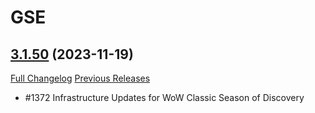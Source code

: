 # GSE

## [3.1.50](https://github.com/TimothyLuke/GSE-Advanced-Macro-Compiler/tree/3.1.50) (2023-11-19)
[Full Changelog](https://github.com/TimothyLuke/GSE-Advanced-Macro-Compiler/compare/3.1.43...3.1.50) [Previous Releases](https://github.com/TimothyLuke/GSE-Advanced-Macro-Compiler/releases)

- #1372 Infrastructure Updates for WoW Classic Season of Discovery  
